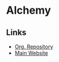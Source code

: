 # Alchemy

## Links

- [Org. Repository](https://github.com/alchemyplatform)
- [Main Website](https://alchemy.com/)
